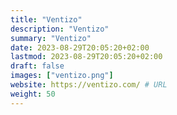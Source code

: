 ```yaml
---
title: "Ventizo"
description: "Ventizo"
summary: "Ventizo"
date: 2023-08-29T20:05:20+02:00
lastmod: 2023-08-29T20:05:20+02:00
draft: false
images: ["ventizo.png"]
website: https://ventizo.com/ # URL
weight: 50
---
```

